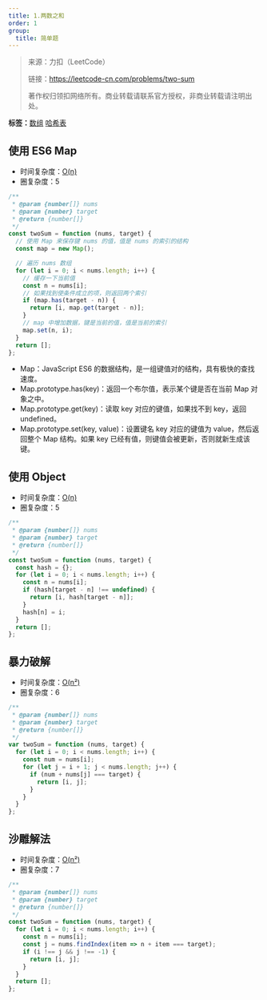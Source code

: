 ```yaml
---
title: 1.两数之和
order: 1
group:
  title: 简单题
---
```


> 来源：力扣（LeetCode）
>
> 链接：https://leetcode-cn.com/problems/two-sum
>
> 著作权归领扣网络所有。商业转载请联系官方授权，非商业转载请注明出处。

**标签：**<a href="https://leetcode.com/tag/array/"><Badge>数组</Badge></a> <a href="https://leetcode.com/tag/hash-table/"><Badge>哈希表</Badge></a>

## 使用 ES6 Map

- 时间复杂度：<a href="http://tny.im/Icdr9"><Badge>O(n)</Badge></a>
- 圈复杂度：<Badge>5</Badge>

```js
/**
 * @param {number[]} nums
 * @param {number} target
 * @return {number[]}
 */
const twoSum = function (nums, target) {
  // 使用 Map 来保存键 nums 的值，值是 nums 的索引的结构
  const map = new Map();

  // 遍历 nums 数组
  for (let i = 0; i < nums.length; i++) {
    // 缓存一下当前值
    const n = nums[i];
    // 如果找到使条件成立的项，则返回两个索引
    if (map.has(target - n)) {
      return [i, map.get(target - n)];
    }
    // map 中增加数据，键是当前的值，值是当前的索引
    map.set(n, i);
  }
  return [];
};
```

- Map：JavaScript ES6 的数据结构，是一组键值对的结构，具有极快的查找速度。
- Map.prototype.has(key)：返回一个布尔值，表示某个键是否在当前 Map 对象之中。
- Map.prototype.get(key)：读取 key 对应的键值，如果找不到 key，返回 undefined。
- Map.prototype.set(key, value)：设置键名 key 对应的键值为 value，然后返回整个 Map 结构。如果 key 已经有值，则键值会被更新，否则就新生成该键。

## 使用 Object

- 时间复杂度：<a href="http://tny.im/Icdr9"><Badge>O(n)</Badge></a>
- 圈复杂度：<Badge>5</Badge>

```js
/**
 * @param {number[]} nums
 * @param {number} target
 * @return {number[]}
 */
const twoSum = function (nums, target) {
  const hash = {};
  for (let i = 0; i < nums.length; i++) {
    const n = nums[i];
    if (hash[target - n] !== undefined) {
      return [i, hash[target - n]];
    }
    hash[n] = i;
  }
  return [];
};
```

## 暴力破解

- 时间复杂度：<a href="http://tny.im/Icdr9"><Badge>O(n²)</Badge></a>
- 圈复杂度：<Badge>6</Badge>

```js
/**
 * @param {number[]} nums
 * @param {number} target
 * @return {number[]}
 */
var twoSum = function (nums, target) {
  for (let i = 0; i < nums.length; i++) {
    const num = nums[i];
    for (let j = i + 1; j < nums.length; j++) {
      if (num + nums[j] === target) {
        return [i, j];
      }
    }
  }
};
```

## 沙雕解法

- 时间复杂度：<a href="http://tny.im/Icdr9"><Badge>O(n²)</Badge></a>
- 圈复杂度：<Badge>7</Badge>

```js
/**
 * @param {number[]} nums
 * @param {number} target
 * @return {number[]}
 */
const twoSum = function (nums, target) {
  for (let i = 0; i < nums.length; i++) {
    const n = nums[i];
    const j = nums.findIndex(item => n + item === target);
    if (i !== j && j !== -1) {
      return [i, j];
    }
  }
  return [];
};
```
